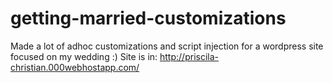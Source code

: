 # getting-married-customizations
Made a lot of adhoc customizations and script injection for a wordpress site focused on my wedding :)
Site is in: http://priscila-christian.000webhostapp.com/
